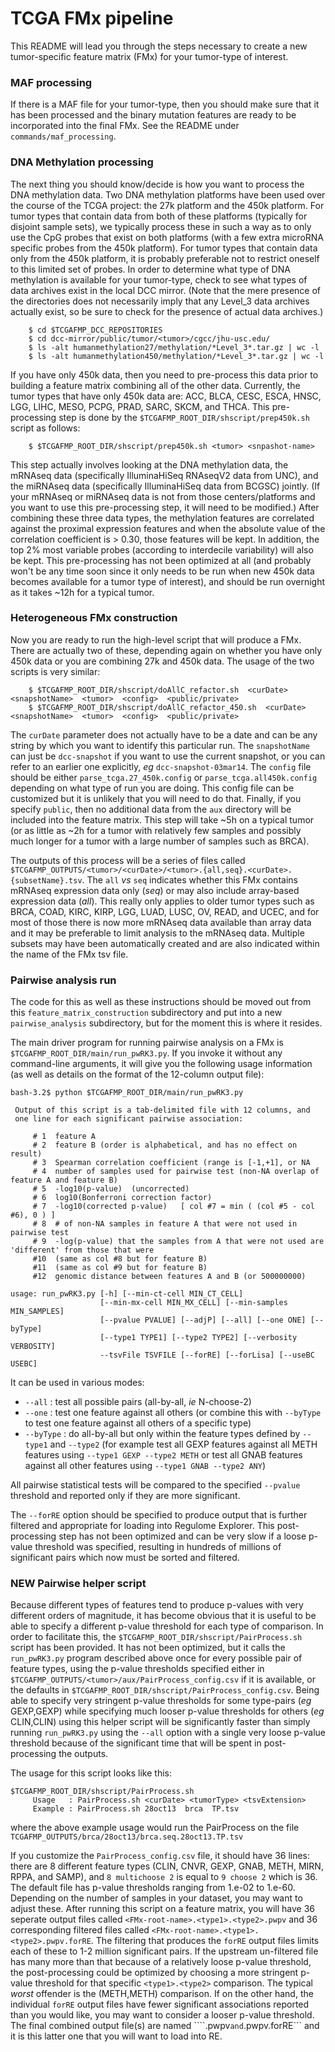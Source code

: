 # TCGA FMx pipeline

This README will lead you through the steps necessary to create a new tumor-specific feature matrix (FMx) 
for your tumor-type of interest.

### MAF processing
If there is a MAF file for your tumor-type, then you should make sure that it has been processed and the binary mutation features are ready to be incorporated into the final FMx.  See the README under ```commands/maf_processing```.

### DNA Methylation processing
The next thing you should know/decide is how you want to process the DNA methylation data.  Two DNA methylation platforms have been used over the course of the TCGA project: the 27k platform and the 450k platform.  For tumor types that contain data from both of these platforms (typically for disjoint sample sets), we typically process these in such a way as to only use the CpG probes that exist on both platforms (with a few extra microRNA specific probes from the 450k platform).  For tumor types that contain data only from the 450k platform, it is probably preferable not to restrict oneself to this limited set of probes.  In order to determine what type of DNA methylation is available for your tumor-type, check to see what types of data archives exist in the local DCC mirror.  (Note that the mere presence of the directories does not necessarily imply that any Level_3 data archives actually exist, so be sure to check for the presence of actual data archives.)

```
	$ cd $TCGAFMP_DCC_REPOSITORIES
	$ cd dcc-mirror/public/tumor/<tumor>/cgcc/jhu-usc.edu/
	$ ls -alt humanmethylation27/methylation/*Level_3*.tar.gz | wc -l
	$ ls -alt humanmethylation450/methylation/*Level_3*.tar.gz | wc -l
```

If you have only 450k data, then you need to pre-process this data prior to building a feature matrix combining all of the other data.  Currently, the tumor types that have only 450k data are: ACC, BLCA, CESC, ESCA, HNSC, LGG, LIHC, MESO, PCPG, PRAD, SARC, SKCM, and THCA.  This pre-processing step is done by the ``` $TCGAFMP_ROOT_DIR/shscript/prep450k.sh ``` script as follows:

```
	$ $TCGAFMP_ROOT_DIR/shscript/prep450k.sh <tumor> <snpashot-name>
```

This step actually involves looking at the DNA methylation data, the mRNAseq data (specifically IlluminaHiSeq RNAseqV2 data from UNC), and the miRNAseq data (specifically IlluminaHiSeq data from BCGSC) jointly.  (If your mRNAseq or miRNAseq data is not from those centers/platforms and you want to use this pre-processing step, it will need to be modified.)  After combining these three data types, the methylation features are correlated against the proximal expression features and when the absolute value of the correlation coefficient is > 0.30, those features will be kept.  In addition, the top 2% most variable probes (according to interdecile variability) will also be kept.  This pre-processing has not been optimized at all (and probably won't be any time soon since it only needs to be run when new 450k data becomes available for a tumor type of interest), and should be run overnight as it takes ~12h for a typical tumor.

### Heterogeneous FMx construction
Now you are ready to run the high-level script that will produce a FMx.  There are actually two of these, depending again on whether you have only 450k data or you are combining 27k and 450k data.  The usage of the two scripts is very similar:

```
	$ $TCGAFMP_ROOT_DIR/shscript/doAllC_refactor.sh  <curDate>  <snapshotName>  <tumor>  <config>  <public/private>
	$ $TCGAFMP_ROOT_DIR/shscript/doAllC_refactor_450.sh  <curDate>  <snapshotName>  <tumor>  <config>  <public/private>
```

The ```curDate``` parameter does not actually have to be a date and can be any string by which you want to identify this particular run.  The ```snapshotName``` can just be ```dcc-snapshot``` if you want to use the current snapshot, or you can refer to an earlier one explicitly, *eg* ```dcc-snapshot-03mar14```.  The ```config``` file should be either ```parse_tcga.27_450k.config``` or ```parse_tcga.all450k.config``` depending on what type of run you are doing.  This config file can be customized but it is unlikely that you will need to do that.  Finally, if you specify ```public```, then no additional data from the ```aux``` directory will be included into the feature matrix.  This step will take ~5h on a typical tumor (or as little as ~2h for a tumor with relatively few samples and possibly much longer for a tumor with a large number of samples such as BRCA).

The outputs of this process will be a series of files called ```$TCGAFMP_OUTPUTS/<tumor>/<curDate>/<tumor>.{all,seq}.<curDate>.{subsetName}.tsv```.  The ```all``` *vs* ```seq``` indicates whether this FMx contains mRNAseq expression data only (*seq*) or may also include array-based expression data (*all*).  This really only applies to older tumor types such as BRCA, COAD, KIRC, KIRP, LGG, LUAD, LUSC, OV, READ, and UCEC, and for most of those there is now more mRNAseq data available than array data and it may be preferable to limit analysis to the mRNAseq data.  Multiple subsets may have been automatically created and are also indicated within the name of the FMx tsv file.

### Pairwise analysis run
The code for this as well as these instructions should be moved out from this ```feature_matrix_construction``` subdirectory and put into a new ```pairwise_analysis``` subdirectory, but for the moment this is where it resides.

The main driver program for running pairwise analysis on a FMx is ```$TCGAFMP_ROOT_DIR/main/run_pwRK3.py```.  If you invoke it without any command-line arguments, it will give you the following usage information (as well as details on the format of the 12-column output file):

```
bash-3.2$ python $TCGAFMP_ROOT_DIR/main/run_pwRK3.py

 Output of this script is a tab-delimited file with 12 columns, and
 one line for each significant pairwise association:

     # 1  feature A
     # 2  feature B (order is alphabetical, and has no effect on result)
     # 3  Spearman correlation coefficient (range is [-1,+1], or NA
     # 4  number of samples used for pairwise test (non-NA overlap of feature A and feature B)
     # 5  -log10(p-value)  (uncorrected)
     # 6  log10(Bonferroni correction factor)
     # 7  -log10(corrected p-value)   [ col #7 = min ( (col #5 - col #6), 0 ) ]
     # 8  # of non-NA samples in feature A that were not used in pairwise test
     # 9  -log(p-value) that the samples from A that were not used are 'different' from those that were
     #10  (same as col #8 but for feature B)
     #11  (same as col #9 but for feature B)
     #12  genomic distance between features A and B (or 500000000)

usage: run_pwRK3.py [-h] [--min-ct-cell MIN_CT_CELL]
                    [--min-mx-cell MIN_MX_CELL] [--min-samples MIN_SAMPLES]
                    [--pvalue PVALUE] [--adjP] [--all] [--one ONE] [--byType]
                    [--type1 TYPE1] [--type2 TYPE2] [--verbosity VERBOSITY]
                    --tsvFile TSVFILE [--forRE] [--forLisa] [--useBC USEBC]

```

It can be used in various modes:

- ```--all``` : test all possible pairs (all-by-all, *ie* N-choose-2)
- ```--one``` : test one feature against all others (or combine this with ```--byType``` to test one feature against all others of a specific type)
- ```--byType``` : do all-by-all but only within the feature types defined by ```--type1``` and ```--type2``` (for example test all GEXP features against all METH features using ```--type1 GEXP --type2 METH``` or test all GNAB features against all other features using ```--type1 GNAB --type2 ANY```)

All pairwise statistical tests will be compared to the specified ```--pvalue``` threshold and reported only if they are more significant.

The ```--forRE``` option should be specified to produce output that is further filtered and appropriate for loading into Regulome Explorer.  This post-processing step has not been optimized and can be very slow if a loose p-value threshold was specified, resulting in hundreds of millions of significant pairs which now must be sorted and filtered.

### NEW Pairwise helper script
Because different types of features tend to produce p-values with very different orders of magnitude, it has become obvious that it is useful to be able to specify a different p-value threshold for each type of comparison.  In order to facilitate this, the ```$TCGAFMP_ROOT_DIR/shscript/PairProcess.sh``` script has been provided.  It has not been optimized, but it calls the ```run_pwRK3.py``` program described above once for every possible pair of feature types, using the p-value thresholds specified either in ```$TCGAFMP_OUTPUTS/<tumor>/aux/PairProcess_config.csv``` if it is available, or the defaults in ```$TCGAFMP_ROOT_DIR/shscript/PairProcess_config.csv```.  Being able to specify very stringent p-value thresholds for some type-pairs (*eg* GEXP,GEXP) while specifying much looser p-value thresholds for others (*eg* CLIN,CLIN) using this helper script will be significantly faster than simply running ```run_pwRK3.py``` using the ```--all``` option with a single very loose p-value threshold because of the significant time that will be spent in post-processing the outputs.

The usage for this script looks like this:
```
$TCGAFMP_ROOT_DIR/shscript/PairProcess.sh
     Usage   : PairProcess.sh <curDate> <tumorType> <tsvExtension>
     Example : PairProcess.sh 28oct13  brca  TP.tsv
```
where the above example usage would run the PairProcess on the file ```TCGAFMP_OUTPUTS/brca/28oct13/brca.seq.28oct13.TP.tsv```

If you customize the ```PairProcess_config.csv``` file, it should have 36 lines: there are 8 different feature types (CLIN, CNVR, GEXP, GNAB, METH, MIRN, RPPA, and SAMP), and ```8 multichoose 2``` is equal to ```9 choose 2``` which is 36.  The default file has p-value thresholds ranging from 1.e-02 to 1.e-60.  Depending on the number of samples in your dataset, you may want to adjust these.  After running this script on a feature matrix, you will have 36 seperate output files called ```<FMx-root-name>.<type1>.<type2>.pwpv``` and 36 corresponding filtered files called ```<FMx-root-name>.<type1>.<type2>.pwpv.forRE```.  The filtering that produces the ```forRE``` output files limits each of these to 1-2 million significant pairs.  If the upstream un-filtered file has many more than that because of a relatively loose p-value threshold, the post-processing could be optimized by choosing a more stringent p-value threshold for that specific ```<type1>.<type2>``` comparison.  The typical *worst* offender is the (METH,METH) comparison.  If on the other hand, the individual ```forRE``` output files have fewer significant associations reported than you would like, you may want to consider a looser p-value threshold.  The final combined output file(s) are named ````<FMx-root-name>.pwpv``` and ```<FMx-root-name>.pwpv.forRE``` and it is this latter one that you will want to load into RE.


